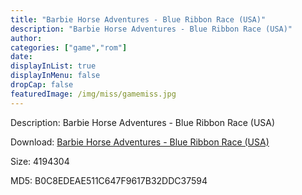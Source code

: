 ```yaml
---
title: "Barbie Horse Adventures - Blue Ribbon Race (USA)"
description: "Barbie Horse Adventures - Blue Ribbon Race (USA)"
author: 
categories: ["game","rom"]
date: 
displayInList: true
displayInMenu: false
dropCap: false
featuredImage: /img/miss/gamemiss.jpg
---
```


Description: Barbie Horse Adventures - Blue Ribbon Race (USA)

Download: <a style="text-decoration:underline;" href="https://mega.nz/#!qPZEmCaT!y1BsMyocg0mkxb1C-dR4esQaP92aGo9jpbv_Le2jIn8" target = "_blank" rel = "nofollow" > Barbie Horse Adventures - Blue Ribbon Race (USA)</a>

Size: 4194304

MD5: B0C8EDEAE511C647F9617B32DDC37594

